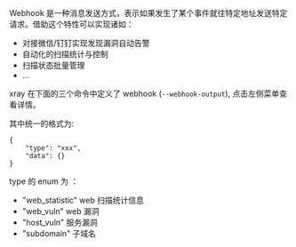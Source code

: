 Webhook 是一种消息发送方式，表示如果发生了某个事件就往特定地址发送特定请求。借助这个特性可以实现诸如：

+ 对接微信/钉钉实现发现漏洞自动告警
+ 自动化的扫描统计与控制
+ 扫描状态批量管理
+ ...

xray 在下面的三个命令中定义了 webhook (`--webhook-output`), 点击左侧菜单查看详情。

其中统一的格式为:
```
{
    "type": "xxx",
    "data": {}
}
```

type 的 enum 为 ：

+ "web_statistic" web 扫描统计信息
+ "web_vuln" web 漏洞
+ "host_vuln" 服务漏洞
+ "subdomain" 子域名


<!-- 在 https://github.com/chaitin/xray/blob/master/webhook/ 有 xray 官方提供的 api 处理框架，请参照代码和注释，不再单独使用文档说明。

 - `app.py` 处理原始 json 转换为相关的 model
 - `model/vuln.py` web 漏洞、服务漏洞和统计信息的 model 定义 -->